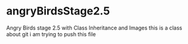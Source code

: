 # angryBirdsStage2.5
Angry Birds stage 2.5 with Class Inheritance and Images
this is a class about git 
i am trying to push this file 